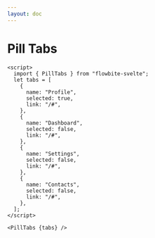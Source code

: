 ```yaml
---
layout: doc
---
```


<script>
  import { PillTabs }from '$lib/index';
  let tabs = [
    {
      name: "Profile",
      selected: true,
      link: "/#",
    },
    {
      name: "Dashboard",
      selected: false,
      link: "/#",
    },
    {
      name: "Settings",
      selected: false,
      link: "/#",
    },
    {
      name: "Contacts",
      selected: false,
      link: "/#",
    },
  ];
</script>

<h1 class="text-3xl w-full dark:text-white py-8">Pill Tabs</h1>

<div class="container flex flex-wrap justify-center rounded-xl my-4 mx-auto bg-gradient-to-r bg-white dark:bg-gray-900 border border-gray-200 dark:border-gray-700 p-2 sm:p-6">
   <PillTabs {tabs} />
</div>

```svelte
<script>
  import { PillTabs } from "flowbite-svelte";
  let tabs = [
    {
      name: "Profile",
      selected: true,
      link: "/#",
    },
    {
      name: "Dashboard",
      selected: false,
      link: "/#",
    },
    {
      name: "Settings",
      selected: false,
      link: "/#",
    },
    {
      name: "Contacts",
      selected: false,
      link: "/#",
    },
  ];
</script>

<PillTabs {tabs} />

```


